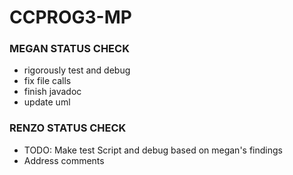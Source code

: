 # CCPROG3-MP
### MEGAN STATUS CHECK
- rigorously test and debug
- fix file calls
- finish javadoc
- update uml

### RENZO STATUS CHECK
- TODO: Make test Script and debug based on megan's findings
- Address comments
